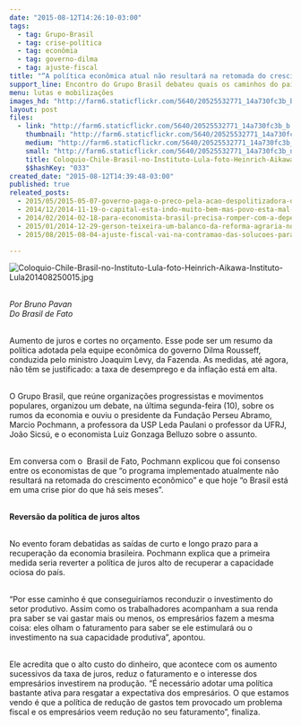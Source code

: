 ```yaml
---
date: "2015-08-12T14:26:10-03:00"
tags:
  - tag: Grupo-Brasil
  - tag: crise-política
  - tag: econômia
  - tag: governo-dilma
  - tag: ajuste-fiscal
title: "“A política econômica atual não resultará na retomada do crescimento”, diz Marcio Pochmann \n"
support_line: Encontro do Grupo Brasil debateu quais os caminhos do país para recuperar o crescimento econômico.
menu: lutas e mobilizações
images_hd: "http://farm6.staticflickr.com/5640/20525532771_14a730fc3b_b.jpg"
layout: post
files:
  - link: "http://farm6.staticflickr.com/5640/20525532771_14a730fc3b_b.jpg"
    thumbnail: "http://farm6.staticflickr.com/5640/20525532771_14a730fc3b_t.jpg"
    medium: "http://farm6.staticflickr.com/5640/20525532771_14a730fc3b_z.jpg"
    small: "http://farm6.staticflickr.com/5640/20525532771_14a730fc3b_n.jpg"
    title: Coloquio-Chile-Brasil-no-Instituto-Lula-foto-Heinrich-Aikawa-Instituto-Lula201408250015.jpg
    $$hashKey: "033"
created_date: "2015-08-12T14:39:48-03:00"
published: true
releated_posts:
  - 2015/05/2015-05-07-governo-paga-o-preco-pela-acao-despolitizadora-do-ultimo-periodo.md
  - 2014/12/2014-11-19-o-capital-esta-indo-muito-bem-mas-povo-esta-mal-diz-david-harvey.md
  - 2014/02/2014-02-18-para-economista-brasil-precisa-romper-com-a-dependencia-da-agroexportacao.md-e
  - 2015/01/2014-12-29-gerson-teixeira-um-balanco-da-reforma-agraria-no-governo-dilma.md
  - 2015/08/2015-08-04-ajuste-fiscal-vai-na-contramao-das-solucoes-para-a-reforma-agraria-aponta-especialista.md

---
```

<p><img alt="Coloquio-Chile-Brasil-no-Instituto-Lula-foto-Heinrich-Aikawa-Instituto-Lula201408250015.jpg" src="http://farm6.staticflickr.com/5640/20525532771_14a730fc3b_b.jpg" /></p>

<p><br />
<em>Por Bruno Pavan<br />
Do Brasil de Fato</em></p>

<p><br />
Aumento de juros e cortes no&nbsp;or&ccedil;amento. Esse pode ser um resumo da pol&iacute;tica adotada pela equipe econ&ocirc;mica do governo Dilma Rousseff, conduzida pelo ministro Joaquim Levy, da Fazenda. As medidas, at&eacute; agora, n&atilde;o t&ecirc;m se justificado: a taxa de desemprego e da infla&ccedil;&atilde;o est&aacute; em alta.</p>

<p><br />
O Grupo Brasil, que re&uacute;ne organiza&ccedil;&otilde;es progressistas e movimentos populares, organizou um debate, na &uacute;ltima segunda-feira (10), sobre os rumos da economia e ouviu o presidente da Funda&ccedil;&atilde;o Perseu Abramo, Marcio Pochmann, a professora da USP Leda Paulani o professor da UFRJ, Jo&atilde;o Sics&uacute;, e o economista Luiz Gonzaga Belluzo sobre o assunto.&nbsp;</p>

<p><br />
Em conversa com o &nbsp;Brasil de Fato, Pochmann explicou que foi consenso entre os economistas de que &ldquo;o programa implementado atualmente n&atilde;o resultar&aacute; na retomada do crescimento econ&ocirc;mico&rdquo; e que hoje &ldquo;o Brasil est&aacute; em uma crise pior do que h&aacute; seis meses&rdquo;.&nbsp;</p>

<p><br />
<strong>Revers&atilde;o da pol&iacute;tica de juros altos&nbsp;</strong></p>

<p><br />
No evento foram debatidas as sa&iacute;das de curto e longo prazo para a recupera&ccedil;&atilde;o da economia brasileira. Pochmann explica que a primeira medida seria reverter a pol&iacute;tica de juros alto de recuperar a capacidade ociosa do pa&iacute;s.&nbsp;</p>

<p><br />
&ldquo;Por esse caminho &eacute; que conseguir&iacute;amos reconduzir o investimento do setor produtivo. Assim como os trabalhadores acompanham a sua renda pra saber se vai gastar mais ou menos, os empres&aacute;rios fazem a mesma coisa: eles olham o faturamento para saber se ele estimular&aacute; ou o investimento na sua capacidade produtiva&rdquo;, apontou.</p>

<p><br />
Ele acredita que o alto custo do dinheiro, que acontece com os aumento sucessivos da taxa de juros, reduz o faturamento e o interesse dos empres&aacute;rios investirem na produ&ccedil;&atilde;o. &ldquo;&Eacute; necess&aacute;rio adotar uma pol&iacute;tica bastante ativa para resgatar a expectativa dos empres&aacute;rios. O que estamos vendo &eacute; que a pol&iacute;tica de redu&ccedil;&atilde;o de gastos tem provocado um problema fiscal e os empres&aacute;rios veem redu&ccedil;&atilde;o no seu faturamento&rdquo;, finaliza.</p>
